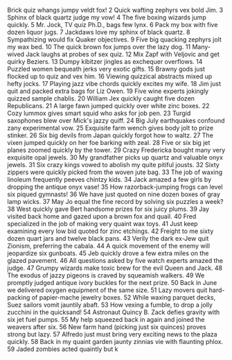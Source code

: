 Brick quiz whangs jumpy veldt fox!
2	Quick wafting zephyrs vex bold Jim.
3	Sphinx of black quartz judge my vow!
4	The five boxing wizards jump quickly.
5	Mr. Jock, TV quiz Ph.D., bags few lynx.
6	Pack my box with five dozen liquor jugs.
7	Jackdaws love my sphinx of black quartz.
8	Sympathizing would fix Quaker objectives.
9	Five big quacking zephyrs jolt my wax bed.
10	The quick brown fox jumps over the lazy dog.
11	Many-wived Jack laughs at probes of sex quiz.
12	Mix Zapf with Veljovic and get quirky Beziers.
13	Dumpy kibitzer jingles as exchequer overflows.
14	Puzzled women bequeath jerks very exotic gifts.
15	Brawny gods just flocked up to quiz and vex him.
16	Viewing quizzical abstracts mixed up hefty jocks.
17	Playing jazz vibe chords quickly excites my wife.
18	Jim just quit and packed extra bags for Liz Owen.
19	Five wine experts jokingly quizzed sample chablis.
20	William Jex quickly caught five dozen Republicans.
21	A large fawn jumped quickly over white zinc boxes.
22	Cozy lummox gives smart squid who asks for job pen.
23	Turgid saxophones blew over Mick's jazzy quiff.
24	Big July earthquakes confound zany experimental vow.
25	Exquisite farm wench gives body jolt to prize stinker.
26	Six big devils from Japan quickly forgot how to waltz.
27	The vixen jumped quickly on her foe barking with zeal.
28	Five or six big jet planes zoomed quickly by the tower.
29	Crazy Fredericka bought many very exquisite opal jewels.
30	My grandfather picks up quartz and valuable onyx jewels.
31	Six crazy kings vowed to abolish my quite pitiful jousts.
32	Sixty zippers were quickly picked from the woven jute bag.
33	The job of waxing linoleum frequently peeves chintzy kids.
34	Jack amazed a few girls by dropping the antique onyx vase!
35	How razorback-jumping frogs can level six piqued gymnasts!
36	We have just quoted on nine dozen boxes of gray lamp wicks.
37	May Jo equal the fine record by solving six puzzles a week?
38	West quickly gave Bert handsome prizes for six juicy plums.
39	Jay visited back home and gazed upon a brown fox and quail.
40	Fred specialized in the job of making very quaint wax toys.
41	Just keep examining every low bid quoted for zinc etchings.
42	Freight to me sixty dozen quart jars and twelve black pans.
43	Verily the dark ex-Jew quit Zionism, preferring the cabala.
44	A quick movement of the enemy will jeopardize six gunboats.
45	Jeb quickly drove a few extra miles on the glazed pavement.
46	All questions asked by five watch experts amazed the judge.
47	Grumpy wizards make toxic brew for the evil Queen and Jack.
48	The exodus of jazzy pigeons is craved by squeamish walkers.
49	We promptly judged antique ivory buckles for the next prize.
50	Back in June we delivered oxygen equipment of the same size.
51	Lazy movers quit hard-packing of papier-mache jewelry boxes.
52	While waxing parquet decks, Suez sailors vomit jauntily abaft.
53	How vexing a fumble, to drop a jolly zucchini in the quicksand!
54	Astronaut Quincy B. Zack defies gravity with six jet fuel pumps.
55	My help squeezed back in again and joined the weavers after six.
56	New farm hand (picking just six quinces) proves strong but lazy.
57	Alfredo just must bring very exciting news to the plaza quickly.
58	Back in my quaint garden jaunty zinnias vie with flaunting phlox.
59	Jaded zombies acted quaintly but k